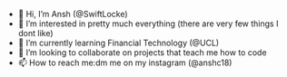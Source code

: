 - 👋 Hi, I’m Ansh (@SwiftLocke)
- 👀 I’m interested in pretty much everything (there are very few things I dont like)
- 🌱 I’m currently learning Financial Technology (@UCL)
- 💞️ I’m looking to collaborate on projects that teach me how to code
- 📫 How to reach me:dm me on my instagram (@anshc18)

<!---
SwiftLocke/SwiftLocke is a ✨ special ✨ repository because its `README.md` (this file) appears on your GitHub profile.
You can click the Preview link to take a look at your changes.
--->
